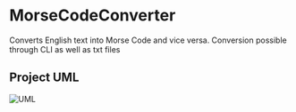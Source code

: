 # MorseCodeConverter
 Converts English text into Morse Code and vice versa. Conversion possible through CLI as well as txt files

## Project UML
![UML](https://user-images.githubusercontent.com/63100608/120662678-f8a35100-c4a6-11eb-8708-d642f2b987d9.png)

